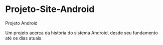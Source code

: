 # Projeto-Site-Android
 Projeto Android

Um projeto acerca da história do sistema Android, desde seu fundamento até os dias atuais.
